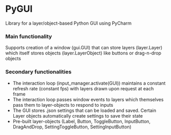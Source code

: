 # PyGUI
Library for a layer/object-based Python GUI using PyCharm

### Main functionality
Supports creation of a window (gui.GUI) that can store layers (layer.Layer) which itself stores objects (layer.LayerObject) like buttons or drag-n-drop objects

### Secondary functionalities
+ The interaction loop (input_manager.activate(GUI)) maintains a constant refresh rate (constant fps) with layers drawn upon request at each frame
+ The interaction loop passes window events to layers which themselves pass them to layer-objects to respond to inputs
+ The GUI stores .json settings that can be loaded and saved. Certain Layer objects automatically create settings to save their state
+ Pre-built layer-objects (Label, Button, ToggleButton, InputButton, DragAndDrop, SettingToggleButton, SettingInputButton)
